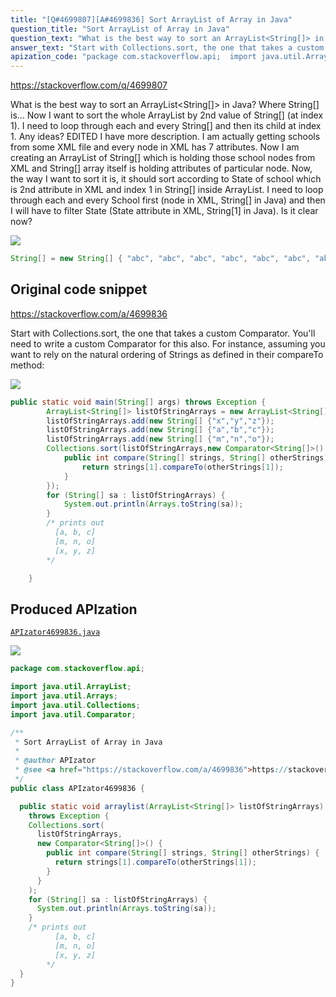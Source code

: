 ```yaml
---
title: "[Q#4699807][A#4699836] Sort ArrayList of Array in Java"
question_title: "Sort ArrayList of Array in Java"
question_text: "What is the best way to sort an ArrayList<String[]> in Java? Where String[] is... Now I want to sort the whole ArrayList by 2nd value of String[] (at index 1). I need to loop through each and every String[] and then its child at index 1. Any ideas? EDITED I have more description. I am actually getting schools from some XML file and every node in XML has 7 attributes. Now I am creating an ArrayList of String[] which is holding those school nodes from XML and String[] array itself is holding attributes of particular node. Now, the way I want to sort it is, it should sort according to State of school which is 2nd attribute in XML and index 1 in String[] inside ArrayList. I need to loop through each and every School first (node in XML, String[] in Java) and then I will have to filter State (State attribute in XML, String[1] in Java). Is it clear now?"
answer_text: "Start with Collections.sort, the one that takes a custom Comparator.  You'll need to write a custom Comparator for this also. For instance, assuming you want to rely on the natural ordering of Strings as defined in their compareTo method:"
apization_code: "package com.stackoverflow.api;  import java.util.ArrayList; import java.util.Arrays; import java.util.Collections; import java.util.Comparator;  /**  * Sort ArrayList of Array in Java  *  * @author APIzator  * @see <a href=\"https://stackoverflow.com/a/4699836\">https://stackoverflow.com/a/4699836</a>  */ public class APIzator4699836 {    public static void arraylist(ArrayList<String[]> listOfStringArrays)     throws Exception {     Collections.sort(       listOfStringArrays,       new Comparator<String[]>() {         public int compare(String[] strings, String[] otherStrings) {           return strings[1].compareTo(otherStrings[1]);         }       }     );     for (String[] sa : listOfStringArrays) {       System.out.println(Arrays.toString(sa));     }     /* prints out            [a, b, c]           [m, n, o]           [x, y, z]         */   } }"
---
```


https://stackoverflow.com/q/4699807

What is the best way to sort an ArrayList&lt;String[]&gt; in Java?
Where String[] is...
Now I want to sort the whole ArrayList by 2nd value of String[] (at index 1). I need to loop through each and every String[] and then its child at index 1.
Any ideas?
EDITED
I have more description. I am actually getting schools from some XML file and every node in XML has 7 attributes. Now I am creating an ArrayList of String[] which is holding those school nodes from XML and String[] array itself is holding attributes of particular node.
Now, the way I want to sort it is, it should sort according to State of school which is 2nd attribute in XML and index 1 in String[] inside ArrayList.
I need to loop through each and every School first (node in XML, String[] in Java) and then I will have to filter State (State attribute in XML, String[1] in Java).
Is it clear now?


<div class="code-logo"><img src="/stackoverflow.png" /></div>

```java
String[] = new String[] { "abc", "abc", "abc", "abc", "abc", "abc", "abc" };
```


## Original code snippet

https://stackoverflow.com/a/4699836

Start with Collections.sort, the one that takes a custom Comparator.  You&#x27;ll need to write a custom Comparator for this also.
For instance, assuming you want to rely on the natural ordering of Strings as defined in their compareTo method:

<div class="code-logo"><img src="/stackoverflow.png" /></div>

```java
public static void main(String[] args) throws Exception {
        ArrayList<String[]> listOfStringArrays = new ArrayList<String[]>();
        listOfStringArrays.add(new String[] {"x","y","z"});
        listOfStringArrays.add(new String[] {"a","b","c"});
        listOfStringArrays.add(new String[] {"m","n","o"});
        Collections.sort(listOfStringArrays,new Comparator<String[]>() {
            public int compare(String[] strings, String[] otherStrings) {
                return strings[1].compareTo(otherStrings[1]);
            }
        });
        for (String[] sa : listOfStringArrays) {
            System.out.println(Arrays.toString(sa));
        }
        /* prints out 
          [a, b, c]
          [m, n, o]
          [x, y, z]
        */ 

    }
```

## Produced APIzation

[`APIzator4699836.java`](https://github.com/blind-papers/apization-temp-data/raw/main/search/APIzator4699836.java)

<div class="code-logo"><img src="/apizator.png" /></div>

```java
package com.stackoverflow.api;

import java.util.ArrayList;
import java.util.Arrays;
import java.util.Collections;
import java.util.Comparator;

/**
 * Sort ArrayList of Array in Java
 *
 * @author APIzator
 * @see <a href="https://stackoverflow.com/a/4699836">https://stackoverflow.com/a/4699836</a>
 */
public class APIzator4699836 {

  public static void arraylist(ArrayList<String[]> listOfStringArrays)
    throws Exception {
    Collections.sort(
      listOfStringArrays,
      new Comparator<String[]>() {
        public int compare(String[] strings, String[] otherStrings) {
          return strings[1].compareTo(otherStrings[1]);
        }
      }
    );
    for (String[] sa : listOfStringArrays) {
      System.out.println(Arrays.toString(sa));
    }
    /* prints out 
          [a, b, c]
          [m, n, o]
          [x, y, z]
        */
  }
}

```